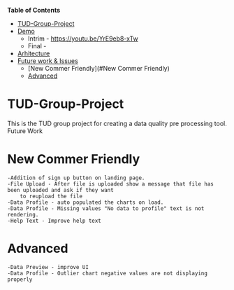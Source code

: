 <!-- START doctoc generated TOC please keep comment here to allow auto update -->
<!-- DON'T EDIT THIS SECTION, INSTEAD RE-RUN doctoc TO UPDATE -->
**Table of Contents**  

- [TUD-Group-Project](#tud-group-project)
- [Demo](#tud-group-project)
    - Intrim - https://youtu.be/YrE9eb8-xTw
    - Final - 
- [Arhitecture](#tud-group-project)
- [Future work & Issues](#tud-group-project)
    - [New Commer Friendly](#New Commer Friendly)
    - [Advanced](#Advanced)

<!-- END doctoc generated TOC please keep comment here to allow auto update -->

# TUD-Group-Project

This is the TUD group project for creating a data quality pre processing tool.
Future Work

# New Commer Friendly
    -Addition of sign up button on landing page.
    -File Upload - After file is uploaded show a message that file has been uploaded and ask if they want 
        to reupload the file
    -Data Profile - auto populated the charts on load.
    -Data Profile - Missing values "No data to profile" text is not rendering.
    -Help Text - Improve help text

# Advanced
    -Data Preview - improve UI
    -Data Profile - Outlier chart negative values are not displaying properly

